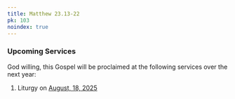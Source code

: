 ```yaml
---
title: Matthew 23.13-22
pk: 103
noindex: true
---
```


### Upcoming Services

God willing, this Gospel will be proclaimed at the following services over the next year:


1. Liturgy on [August, 18, 2025](https://orthocal.info/readings/gregorian/2025/08/18/)
